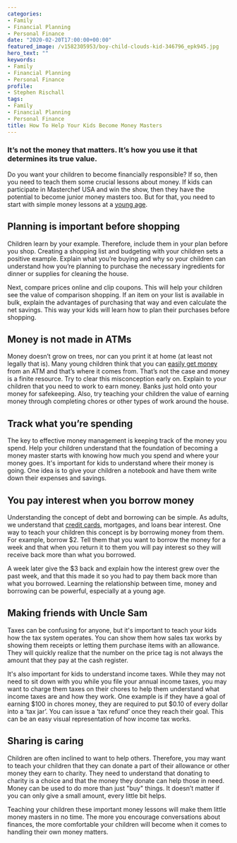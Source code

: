 ```yaml
---
categories:
- Family
- Financial Planning
- Personal Finance
date: "2020-02-20T17:00:00+00:00"
featured_image: /v1582305953/boy-child-clouds-kid-346796_epk945.jpg
hero_text: ""
keywords:
- Family
- Financial Planning
- Personal Finance
profile:
- Stephen Rischall
tags:
- Family
- Financial Planning
- Personal Finance
title: How To Help Your Kids Become Money Masters
---
```

### It’s not the money that matters. It’s how you use it that determines its true value.

Do you want your children to become financially responsible? If so, then you need to teach them some crucial lessons about money. If kids can participate in Masterchef USA and win the show, then they have the potential to become junior money masters too. But for that, you need to start with simple money lessons at a [young age](https://navalign.com/updates/4-financial-priorities-young-families-should-address/).

## Planning is important before shopping

Children learn by your example. Therefore, include them in your plan before you shop. Creating a shopping list and budgeting with your children sets a positive example. Explain what you’re buying and why so your children can understand how you’re planning to purchase the necessary ingredients for dinner or supplies for cleaning the house.

Next, compare prices online and clip coupons. This will  help your children see the value of comparison shopping. If an item on your list is available in bulk, explain the advantages of purchasing that way and even calculate the net savings. This way your kids will learn how to plan their purchases before shopping.

## Money is not made in ATMs

Money doesn’t grow on trees, nor can you print it at home (at least not legally that is). Many young children think that you can [easily get money](https://navalign.com/updates/how-to-avoid-being-the-bank-of-mom-and-dad/) from an ATM and that’s where it comes from. That’s not the case and money is a finite resource. Try to clear this misconception early on. Explain to your children that you need to work to earn money. Banks just hold onto your money for safekeeping. Also, try teaching your children the value of earning money through completing chores or other types of work around the house.

## Track what you’re spending

The key to effective money management is keeping track of the money you spend. Help your children understand that the foundation of becoming a money master starts with knowing how much you spend and where your money goes. It's important for kids to understand where their money is going. One idea is to give your children a notebook and have them write down their expenses and savings.

## You pay interest when you borrow money

Understanding the concept of debt and borrowing can be simple. As adults, we understand that [credit cards](https://navalign.com/updates/can-i-pay-off-one-credit-card-with-another/), mortgages, and loans bear interest. One way to teach your children this concept is by borrowing money from them. For example, borrow $2. Tell them that you want to borrow the money for a week and that when you return it to them you will pay interest so they will receive back more than what you borrowed.

A week later give the $3 back and explain how the interest grew over the past week, and that this made it so you had to pay them back more than what you borrowed. Learning the relationship between time, money and borrowing can be powerful, especially at a young age.

## Making friends with Uncle Sam

Taxes can be confusing for anyone, but it's important to teach your kids how the tax system operates. You can show them how sales tax works by showing them receipts or letting them purchase items with an allowance. They will quickly realize that the number on the price tag is not always the amount that they pay at the cash register.

It's also important for kids to understand income taxes. While they may not need to sit down with you while you file your annual income taxes, you may want to charge them taxes on their chores to help them understand what income taxes are and how they work. One example is if they have a goal of earning $100 in chores money, they are required to put $0.10 of every dollar into a ‘tax jar’. You can issue a ‘tax refund’ once they reach their goal. This can be an easy visual representation of how income tax works.

## Sharing is caring

Children are often inclined to want to help others. Therefore, you may want to teach your children that they can donate a part of their allowance or other money they earn to charity. They need to understand that donating to charity is a choice and that the money they donate can help those in need. Money can be used to do more than just "buy" things. It doesn’t matter if you can only give a small amount, every little bit helps.

Teaching your children these important money lessons will make them little money masters in no time. The more you encourage conversations about finances, the more comfortable your children will become when it comes to handling their own money matters.